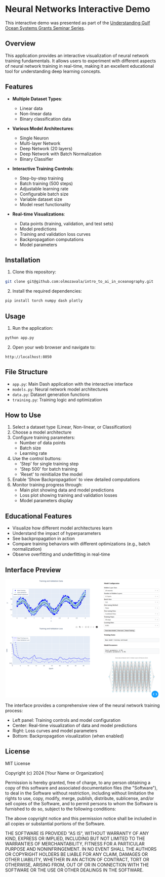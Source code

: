 # Neural Networks Interactive Demo

This interactive demo was presented as part of the [Understanding Gulf Ocean Systems Grants Seminar Series](https://www.nationalacademies.org/our-work/understanding-gulf-ocean-systems-grants-seminar-series).

## Overview

This application provides an interactive visualization of neural network training fundamentals. It allows users to experiment with different aspects of neural network training in real-time, making it an excellent educational tool for understanding deep learning concepts.

## Features

- **Multiple Dataset Types**:
  - Linear data
  - Non-linear data
  - Binary classification data

- **Various Model Architectures**:
  - Single Neuron
  - Multi-layer Network
  - Deep Network (20 layers)
  - Deep Network with Batch Normalization
  - Binary Classifier

- **Interactive Training Controls**:
  - Step-by-step training
  - Batch training (500 steps)
  - Adjustable learning rate
  - Configurable batch size
  - Variable dataset size
  - Model reset functionality

- **Real-time Visualizations**:
  - Data points (training, validation, and test sets)
  - Model predictions
  - Training and validation loss curves
  - Backpropagation computations
  - Model parameters

## Installation

1. Clone this repository:
```bash
git clone git@github.com:olmozavala/intro_to_ai_in_oceanography.git
```

2. Install the required dependencies:
```bash
pip install torch numpy dash plotly
```

## Usage

1. Run the application:
```bash
python app.py
```

2. Open your web browser and navigate to:
```
http://localhost:8050
```

## File Structure

- `app.py`: Main Dash application with the interactive interface
- `models.py`: Neural network model architectures
- `data.py`: Dataset generation functions
- `training.py`: Training logic and optimization

## How to Use

1. Select a dataset type (Linear, Non-linear, or Classification)
2. Choose a model architecture
3. Configure training parameters:
   - Number of data points
   - Batch size
   - Learning rate
4. Use the control buttons:
   - 'Step' for single training step
   - 'Step 500' for batch training
   - 'Reset' to reinitialize the model
5. Enable 'Show Backpropagation' to view detailed computations
6. Monitor training progress through:
   - Main plot showing data and model predictions
   - Loss plot showing training and validation losses
   - Model parameters display

## Educational Features

- Visualize how different model architectures learn
- Understand the impact of hyperparameters
- See backpropagation in action
- Compare training behaviors with different optimizations (e.g., batch normalization)
- Observe overfitting and underfitting in real-time

## Interface Preview

![Neural Network Interactive Interface](imgs/interface.png)

The interface provides a comprehensive view of the neural network training process:
- Left panel: Training controls and model configuration
- Center: Real-time visualization of data and model predictions
- Right: Loss curves and model parameters
- Bottom: Backpropagation visualization (when enabled)

## License

MIT License

Copyright (c) 2024 [Your Name or Organization]

Permission is hereby granted, free of charge, to any person obtaining a copy
of this software and associated documentation files (the "Software"), to deal
in the Software without restriction, including without limitation the rights
to use, copy, modify, merge, publish, distribute, sublicense, and/or sell
copies of the Software, and to permit persons to whom the Software is
furnished to do so, subject to the following conditions:

The above copyright notice and this permission notice shall be included in all
copies or substantial portions of the Software.

THE SOFTWARE IS PROVIDED "AS IS", WITHOUT WARRANTY OF ANY KIND, EXPRESS OR
IMPLIED, INCLUDING BUT NOT LIMITED TO THE WARRANTIES OF MERCHANTABILITY,
FITNESS FOR A PARTICULAR PURPOSE AND NONINFRINGEMENT. IN NO EVENT SHALL THE
AUTHORS OR COPYRIGHT HOLDERS BE LIABLE FOR ANY CLAIM, DAMAGES OR OTHER
LIABILITY, WHETHER IN AN ACTION OF CONTRACT, TORT OR OTHERWISE, ARISING FROM,
OUT OF OR IN CONNECTION WITH THE SOFTWARE OR THE USE OR OTHER DEALINGS IN THE
SOFTWARE.